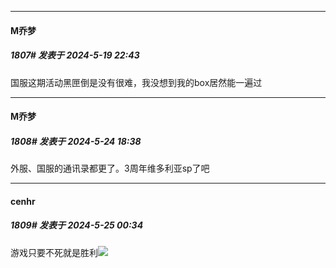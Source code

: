 ﻿
*****

####  M乔梦  
##### 1807#       发表于 2024-5-19 22:43

国服这期活动黑匣倒是没有很难，我没想到我的box居然能一遍过

*****

####  M乔梦  
##### 1808#       发表于 2024-5-24 18:38

外服、国服的通讯录都更了。3周年维多利亚sp了吧


*****

####  cenhr  
##### 1809#       发表于 2024-5-25 00:34

游戏只要不死就是胜利<img src="https://static.saraba1st.com/image/smiley/face2017/068.png" referrerpolicy="no-referrer">

